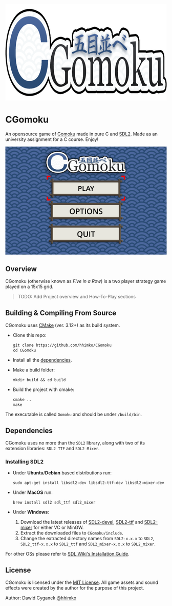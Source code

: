 <p align="center">
  <img height="300"src="./logo.png">
</p>

# CGomoku

An opensource game of [Gomoku] made in pure C and [SDL2]. Made as an university assignment for a C course. Enjoy!

<p align="left">
  <img width="800"src="./screenshot.png">
</p>

## Overview

CGomoku (otherwise known as *Five in a Row*) is a two player strategy game played on a 15x15 grid. 

> TODO: Add Project overview and How-To-Play sections 

## Building & Compiling From Source

CGomoku uses [CMake] (ver. 3.12+) as its build system.

- Clone this repo:
  ```console
  git clone https://github.com/hhimko/CGomoku
  cd CGomoku
  ```

- Install all the [dependencies].

- Make a build folder:
  ```console
  mkdir build && cd build
  ```

- Build the project with cmake:
  ```console
  cmake ..
  make
  ```

The executable is called `Gomoku` and should be under `/build/bin`.


## Dependencies

CGomoku uses no more than the `SDL2` library, along with two of its extension libraries: `SDL2 TTF` and `SDL2 Mixer`.

### Installing SDL2
  - Under **Ubuntu**/**Debian** based distributions run: 
    ```console
    sudo apt-get install libsdl2-dev libsdl2-ttf-dev libsdl2-mixer-dev
    ```

  - Under **MacOS** run:
    ```console
    brew install sdl2 sdl_ttf sdl2_mixer
    ```
    
  - Under **Windows**:
    1. Download the latest releases of [SDL2-devel], [SDL2-ttf] and [SDL2-mixer] for either VC or MinGW.
    2. Extract the downloaded files to `CGomoku/include`.
    3. Change the extracted directory names from `SDL2-x.x.x` to `SDL2`, `SDL2_ttf-x.x.x` to `SDL2_ttf` and `SDL2_mixer-x.x.x` to `SDL2_mixer`.

  For other OSs please refer to [SDL Wiki's Installation Guide].


## License

CGomoku is licensed under the [MIT License].
All game assets and sound effects were created by the author for the purpose of this project.

Author: Dawid Cyganek [@hhimko]




[Gomoku]: https://en.wikipedia.org/wiki/Gomoku
[SDL2]: https://www.libsdl.org/
[SDL Wiki's Installation Guide]: https://wiki.libsdl.org/Installation
[CMake]: https://cmake.org/
[SDL2-ttf]: https://github.com/libsdl-org/SDL_ttf/releases
[SDL2-mixer]: https://github.com/libsdl-org/SDL_mixer/releases
[SDL2-devel]: https://github.com/libsdl-org/SDL/releases
[dependencies]: #dependencies
[MIT License]: https://opensource.org/licenses/MIT
[@hhimko]: https://github.com/hhimko
